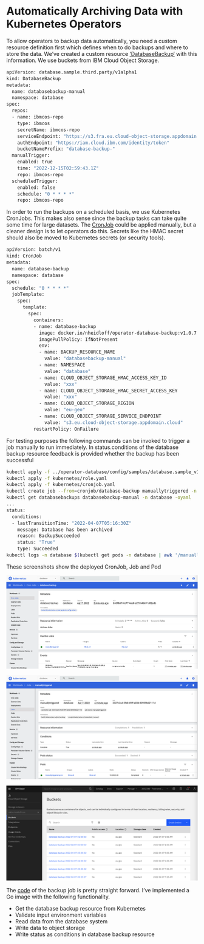 # Automatically Archiving Data with Kubernetes Operators
To allow operators to backup data automatically, you need a custom resource definition first which defines when to do backups and where to store the data. We’ve created a custom resource [‘DatabaseBackup‘](https://github.com/IBM/operator-sample-go/blob/8ce338d65d2cc9f8db437e3aa635f94a45156922/operator-database/config/samples/database.sample_v1alpha1_databasebackup.yaml) with this information. We use buckets from IBM Cloud Object Storage.

```sh
apiVersion: database.sample.third.party/v1alpha1
kind: DatabaseBackup
metadata:
  name: databasebackup-manual
  namespace: database
spec:
  repos:
  - name: ibmcos-repo
    type: ibmcos
    secretName: ibmcos-repo
    serviceEndpoint: "https://s3.fra.eu.cloud-object-storage.appdomain.cloud"
    authEndpoint: "https://iam.cloud.ibm.com/identity/token"
    bucketNamePrefix: "database-backup-"
  manualTrigger:
    enabled: true
    time: "2022-12-15T02:59:43.1Z"
    repo: ibmcos-repo
  scheduledTrigger:
    enabled: false
    schedule: "0 * * * *"
    repo: ibmcos-repo
```

In order to run the backups on a scheduled basis, we use Kubernetes CronJobs. This makes also sense since the backup tasks can take quite some time for large datasets. The [CronJob](https://github.com/IBM/operator-sample-go/blob/8ce338d65d2cc9f8db437e3aa635f94a45156922/operator-database-backup/kubernetes/cronjob.yaml) could be applied manually, but a cleaner design is to let operators do this. Secrets like the HMAC secret should also be moved to Kubernetes secrets (or security tools).

```sh
apiVersion: batch/v1
kind: CronJob
metadata:
  name: database-backup
  namespace: database
spec:
  schedule: "0 * * * *"
  jobTemplate:
    spec:
      template:
        spec:
          containers:
          - name: database-backup
            image: docker.io/nheidloff/operator-database-backup:v1.0.7
            imagePullPolicy: IfNotPresent
            env:
            - name: BACKUP_RESOURCE_NAME
              value: "databasebackup-manual"
            - name: NAMESPACE
              value: "database"
            - name: CLOUD_OBJECT_STORAGE_HMAC_ACCESS_KEY_ID
              value: "xxx"
            - name: CLOUD_OBJECT_STORAGE_HMAC_SECRET_ACCESS_KEY
              value: "xxx"
            - name: CLOUD_OBJECT_STORAGE_REGION
              value: "eu-geo"
            - name: CLOUD_OBJECT_STORAGE_SERVICE_ENDPOINT
              value: "s3.eu.cloud-object-storage.appdomain.cloud"
          restartPolicy: OnFailure
```

For testing purposes the following commands can be invoked to trigger a job manually to run immediately. In status.conditions of the database backup resource feedback is provided whether the backup has been successful

```sh
kubectl apply -f ../operator-database/config/samples/database.sample_v1alpha1_databasebackup.yaml
kubectl apply -f kubernetes/role.yaml
kubectl apply -f kubernetes/cronjob.yaml
kubectl create job --from=cronjob/database-backup manuallytriggered -n database
kubectl get databasebackups databasebackup-manual -n database -oyaml
...
status:
  conditions:
  - lastTransitionTime: "2022-04-07T05:16:30Z"
    message: Database has been archived
    reason: BackupSucceeded
    status: "True"
    type: Succeeded
kubectl logs -n database $(kubectl get pods -n database | awk '/manuallytriggered/ {print $1;exit}')

```

These screenshots show the deployed CronJob, Job and Pod

![Auto Archive 1](./images/auto-archive1.png)

![Auto Archive 2](./images/auto-archive2.png)

![Auto Archive 3](./images/auto-archive3.png)

<!-- ![Auto Archive 1](http://heidloff.net/wp-content/uploads/2022/04/auto-archive1.png)

![Auto Archive 2](http://heidloff.net/wp-content/uploads/2022/04/auto-archive2.png)

![Auto Archive 3](http://heidloff.net/wp-content/uploads/2022/04/auto-archive3.png) -->



The [code](https://github.com/IBM/operator-sample-go/blob/0b46e5ee18b892293ce2ff2eb565ea9500de298b/operator-database-backup/backup/backup.go) of the backup job is pretty straight forward. I’ve implemented a Go image with the following functionality.

* Get the database backup resource from Kubernetes
* Validate input environment variables
* Read data from the database system
* Write data to object storage
* Write status as conditions in database backup resource